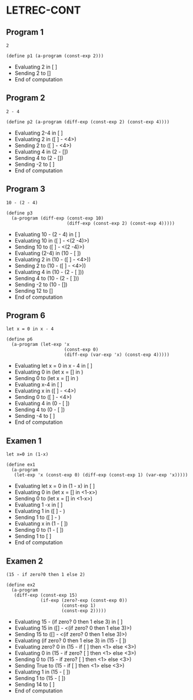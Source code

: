 LETREC-CONT
===========

## Program 1

```racket
2
```
``` racket
(define p1 (a-program (const-exp 2)))
```

 - Evaluating 2 in  [ ]
 - Sending 2 to []
 - End of computation

 ## Program 2

```racket
2 - 4
```

```racket
(define p2 (a-program (diff-exp (const-exp 2) (const-exp 4))))
```

 - Evaluating 2-4 in [ ]
 - Evaluating 2 in ([ ] - <4>)
 - Sending 2 to ([ ] - <4>)
 - Evaluating 4 in (2 - [])
 - Sending 4 to (2 - [])
 - Sending -2 to [ ]
 - End of computation

## Program 3

```racket
10 - (2 - 4)
```

```racket
(define p3
  (a-program (diff-exp (const-exp 10)
                       (diff-exp (const-exp 2) (const-exp 4)))))
```

 - Evaluating 10 - (2 - 4) in [ ]
 - Evaluating 10 in ([ ] - <(2 -4)>)
 - Sending 10 to ([ ] - <(2 -4)>)
 - Evaluating (2-4) in (10 - [ ])
 - Evaluating 2 in (10 - ([ ] - <4>))
 - Sending 2 to (10 - ([ ] - <4>))
 - Evaluating 4 in (10 - (2 - [ ]))
 - Sending 4 to (10 - (2 - [ ]))
 - Sending -2 to (10 - [])
 - Sending 12 to []
 - End of computation

## Program 6

```racket
let x = 0 in x - 4
```

```racket
(define p6
  (a-program (let-exp 'x
                      (const-exp 0)
                      (diff-exp (var-exp 'x) (const-exp 4)))))
```

 - Evaluating let x = 0 in x - 4 in [ ]
 - Evaluating 0 in (let x = [] in <x-4>)
 - Sending 0 to (let x = [] in <x-4>)
 - Evaluating x-4 in [ ]
 - Evaluating x in ([ ] - <4>)
 - Sending 0 to ([ ] - <4>)
 - Evaluating 4 in (0 - [ ])
 - Sending 4 to (0 - [ ])
 - Sending -4 to [ ]
 - End of computation

## Examen 1

```racket
let x=0 in (1-x)
```

```racket
(define ex1
  (a-program
   (let-exp 'x (const-exp 0) (diff-exp (const-exp 1) (var-exp 'x)))))
```

 - Evaluating let x = 0 in (1 - x) in [ ]
 - Evaluating 0 in (let x = [] in <1-x>)
 - Sending 0 to (let x = [] in <1-x>)
 - Evaluating 1 -x in [ ]
 - Evaluating 1 in ([ ] - <x>)
 - Sending 1 to ([ ] - <x>)
 - Evaluating x in (1 - [ ])
 - Sending 0 to (1 - [ ])
 - Sending 1 to [ ]
 - End of computation

## Examen 2

```racket
(15 - if zero?0 then 1 else 2)
```

```racket
(define ex2
  (a-program
   (diff-exp (const-exp 15)
             (if-exp (zero?-exp (const-exp 0))
                     (const-exp 1)
                     (const-exp 2)))))
```

 - Evaluating 15 - (if zero? 0 then 1 else 3) in [ ]
 - Evaluating 15 in ([] - <(if zero? 0 then 1 else 3)>)
 - Sending 15 to ([] - <(if zero? 0 then 1 else 3)>)
 - Evaluating (if zero? 0 then 1 else 3) in (15 - [ ])
 - Evaluating zero? 0 in (15 - if [ ] then <1> else <3>)
 - Evaluating 0 in (15 - if zero? [ ] then <1> else <3>)
 - Sending 0 to (15 - if zero? [ ] then <1> else <3>)
 - Sending True to  (15 - if [ ] then <1> else <3>)
 - Evaluating 1 in (15 - [ ])
 - Sending 1 to (15 - [ ])
 - Sending 14 to [ ]
 - End of computation
